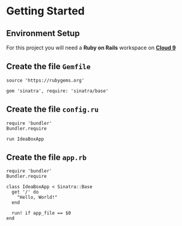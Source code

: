 # Getting Started

## Environment Setup

For this project you will need a **Ruby on Rails** workspace on [**Cloud 9**](http://c9.io/)

## Create the file  `Gemfile`

```
source 'https://rubygems.org'

gem 'sinatra', require: 'sinatra/base'
```

## Create the file `config.ru`

```
require 'bundler'
Bundler.require

run IdeaBoxApp
```

## Create the file `app.rb`

```
require 'bundler'
Bundler.require

class IdeaBoxApp < Sinatra::Base
  get '/' do
    "Hello, World!"
  end

  run! if app_file == $0
end
```
